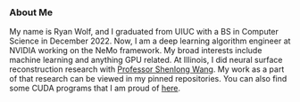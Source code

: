 ### About Me
My name is Ryan Wolf, and I graduated from UIUC with a BS in Computer Science in December 2022.
Now, I am a deep learning algorithm engineer at NVIDIA working on the NeMo framework.
My broad interests include machine learning and anything GPU related.
At Illinois, I did neural surface reconstruction research with [Professor Shenlong Wang](https://shenlong.web.illinois.edu/). My work as a part of that research can be viewed in my pinned repositories. You can also find some CUDA programs that I am proud of [here](https://github.com/ryantwolf/cuda-exercises).
<!--
**ryantwolf/ryantwolf** is a ✨ _special_ ✨ repository because its `README.md` (this file) appears on your GitHub profile.

Here are some ideas to get you started:

- 🔭 I’m currently working on ...
- 🌱 I’m currently learning ...
- 👯 I’m looking to collaborate on ...
- 🤔 I’m looking for help with ...
- 💬 Ask me about ...
- 📫 How to reach me: ...
- 😄 Pronouns: ...
- ⚡ Fun fact: ...
-->
